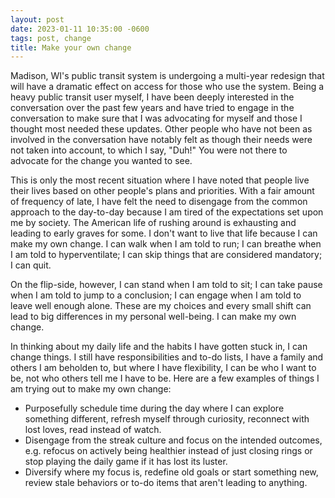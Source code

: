 ```yaml
---
layout: post
date: 2023-01-11 10:35:00 -0600
tags: post, change
title: Make your own change
---
```


Madison, WI's public transit system is undergoing a multi-year redesign that will have a dramatic effect on access for those who use the system. Being a heavy public transit user myself, I have been deeply interested in the conversation over the past few years and have tried to engage in the conversation to make sure that I was advocating for myself and those I thought most needed these updates. Other people who have not been as involved in the conversation have notably felt as though their needs were not taken into account, to which I say, "Duh!" You were not there to advocate for the change you wanted to see.

This is only the most recent situation where I have noted that people live their lives based on other people's plans and priorities. With a fair amount of frequency of late, I have felt the need to disengage from the common approach to the day-to-day because I am tired of the expectations set upon me by society. The American life of rushing around is exhausting and leading to early graves for some. I don't want to live that life because I can make my own change. I can walk when I am told to run; I can breathe when I am told to hyperventilate; I can skip things that are considered mandatory; I can quit.

On the flip-side, however, I can stand when I am told to sit; I can take pause when I am told to jump to a conclusion; I can engage when I am told to leave well enough alone. These are my choices and every small shift can lead to big differences in my personal well-being. I can make my own change.

In thinking about my daily life and the habits I have gotten stuck in, I can change things. I still have responsibilities and to-do lists, I have a family and others I am beholden to, but where I have flexibility, I can be who I want to be, not who others tell me I have to be. Here are a few examples of things I am trying out to make my own change:

- Purposefully schedule time during the day where I can explore something different, refresh myself through curiosity, reconnect with lost loves, read instead of watch.
- Disengage from the streak culture and focus on the intended outcomes, e.g. refocus on actively being healthier instead of just closing rings or stop playing the daily game if it has lost its luster.
- Diversify where my focus is, redefine old goals or start something new, review stale behaviors or to-do items that aren't leading to anything.